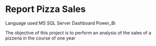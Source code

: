 # Report Pizza Sales
Language used MS SQL Server
Dashboard Power_Bi 


The objective of this project is to perform an analysis of the sales of a pizzeria in the course of one year

